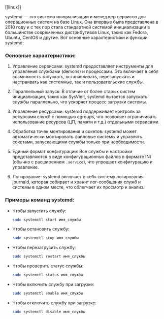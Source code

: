 [[linux]]

systemd — это система инициализации и менеджер сервисов для операционных систем на базе Linux. Она впервые была представлена в 2010 году и с тех пор стала стандартной системой инициализации в большинстве современных дистрибутивов Linux, таких как Fedora, Ubuntu, CentOS и другие. Вот основные характеристики и функции systemd:

### Основные характеристики:

1. Управление сервисами: systemd предоставляет инструменты для управления службами (demons) и процессами. Это включает в себя возможность запускать, останавливать, перезапускать и настраивать как системные, так и пользовательские службы.

2. Параллельный запуск: В отличие от более старых систем инициализации, таких как SysVinit, systemd пытается запускать службы параллельно, что ускоряет процесс загрузки системы.

3. Управление ресурсами: systemd поддерживает контроль за ресурсами служб с помощью cgroups, что позволяет ограничивать использование ресурсов (ЦП, памяти и т.д.) отдельными сервисами.

4. Обработка точек монтирования и сокетов: systemd может автоматически монтировать файловые системы и управлять сокетами, запускающими службы только при необходимости.

5. Единый формат конфигурации: Все службы и настройки представляются в виде конфигурационных файлов в формате INI (обычно с расширением `.service`), что упрощает конфигурацию и управление.

6. Логирование: systemd включает в себя систему логирования journald, которая собирает и хранит лог-сообщения служб и системы в одном месте, что облегчает их просмотр и анализ.

### Примеры команд systemd:

- Чтобы запустить службу:
  ```bash
  sudo systemctl start имя_службы
  ```

- Чтобы остановить службу:
  ```bash
  sudo systemctl stop имя_службы
  ```

- Чтобы перезагрузить службу:
  ```bash
  sudo systemctl restart имя_службы
  ```

- Чтобы проверить статус службы:
  ```bash
  sudo systemctl status имя_службы
  ```

- Чтобы включить службу при загрузке:
  ```bash
  sudo systemctl enable имя_службы
  ```

- Чтобы отключить службу при загрузке:
  ```bash
  sudo systemctl disable имя_службы
  ```